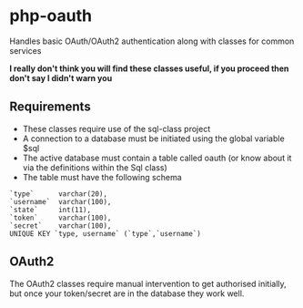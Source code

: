 php-oauth
=========

Handles basic OAuth/OAuth2 authentication along with classes for common services

__I really don't think you will find these classes useful, if you proceed then don't say I didn't warn you__


Requirements
------------

* These classes require use of the sql-class project
* A connection to a database must be initiated using the global variable $sql
* The active database must contain a table called oauth (or know about it via the definitions within the Sql class)
* The table must have the following schema
````
`type`      varchar(20),
`username`  varchar(100),
`state`     int(11),
`token`     varchar(100),
`secret`    varchar(100),
UNIQUE KEY `type, username` (`type`,`username`)
````


OAuth2
------
The OAuth2 classes require manual intervention to get authorised initially, but once your token/secret are in the database they work well.
